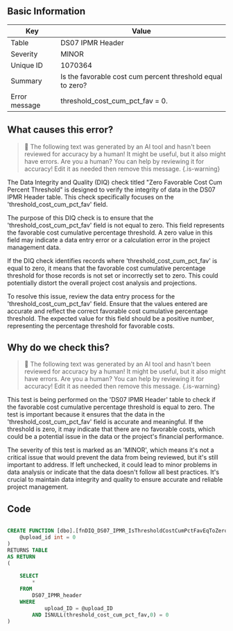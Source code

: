 ## Basic Information
| Key         | Value          |
|-------------|----------------|
| Table       | DS07 IPMR Header |
| Severity    | MINOR |
| Unique ID   | 1070364   |
| Summary     | Is the favorable cost cum percent threshold equal to zero? |
| Error message | threshold_cost_cum_pct_fav = 0. |

## What causes this error?

> :robot: The following text was generated by an AI tool and hasn't been reviewed for accuracy by a human! It might be useful, but it also might have errors. Are you a human? You can help by reviewing it for accuracy! Edit it as needed then remove this message.
{.is-warning}

The Data Integrity and Quality (DIQ) check titled "Zero Favorable Cost Cum Percent Threshold" is designed to verify the integrity of data in the DS07 IPMR Header table. This check specifically focuses on the 'threshold_cost_cum_pct_fav' field.

The purpose of this DIQ check is to ensure that the 'threshold_cost_cum_pct_fav' field is not equal to zero. This field represents the favorable cost cumulative percentage threshold. A zero value in this field may indicate a data entry error or a calculation error in the project management data.

If the DIQ check identifies records where 'threshold_cost_cum_pct_fav' is equal to zero, it means that the favorable cost cumulative percentage threshold for those records is not set or incorrectly set to zero. This could potentially distort the overall project cost analysis and projections.

To resolve this issue, review the data entry process for the 'threshold_cost_cum_pct_fav' field. Ensure that the values entered are accurate and reflect the correct favorable cost cumulative percentage threshold. The expected value for this field should be a positive number, representing the percentage threshold for favorable costs.
## Why do we check this?

> :robot: The following text was generated by an AI tool and hasn't been reviewed for accuracy by a human! It might be useful, but it also might have errors. Are you a human? You can help by reviewing it for accuracy! Edit it as needed then remove this message.
{.is-warning}

This test is being performed on the 'DS07 IPMR Header' table to check if the favorable cost cumulative percentage threshold is equal to zero. The test is important because it ensures that the data in the 'threshold_cost_cum_pct_fav' field is accurate and meaningful. If the threshold is zero, it may indicate that there are no favorable costs, which could be a potential issue in the data or the project's financial performance. 

The severity of this test is marked as an 'MINOR', which means it's not a critical issue that would prevent the data from being reviewed, but it's still important to address. If left unchecked, it could lead to minor problems in data analysis or indicate that the data doesn't follow all best practices. It's crucial to maintain data integrity and quality to ensure accurate and reliable project management.
## Code

```sql

CREATE FUNCTION [dbo].[fnDIQ_DS07_IPMR_IsThresholdCostCumPctFavEqToZero] (
	@upload_id int = 0
)
RETURNS TABLE
AS RETURN
(
	
	SELECT 
		*
	FROM
		DS07_IPMR_header
	WHERE
			upload_ID = @upload_ID
		AND ISNULL(threshold_cost_cum_pct_fav,0) = 0
)
```
